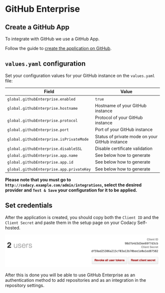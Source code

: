 # GitHub Enterprise

## Create a GitHub App

To integrate with GitHub we use a GitHub App.

Follow the guide to [create the application on GitHub](create-github-app.md).

## `values.yaml` configuration

Set your configuration values for your GitHub instance on the `values.yaml` file:

| Field                                    | Value                                          |
| ---------------------------------------- | ---------------------------------------------- |
| `global.githubEnterprise.enabled`        | `true`                                         |
| `global.githubEnterprise.hostname`       | Hostname of your GitHub instance               |
| `global.githubEnterprise.protocol`       | Protocol of your GitHub instance               |
| `global.githubEnterprise.port`           | Port of your GitHub instance                   |
| `global.githubEnterprise.isPrivateMode`  | Status of private mode on your GitHub instance |
| `global.githubEnterprise.disableSSL`     | Disable certificate validation                 |
| `global.githubEnterprise.app.name`       | See below how to generate                      |
| `global.githubEnterprise.app.id`         | See below how to generate                      |
| `global.githubEnterprise.app.privateKey` | See below how to generate                      |

**Please note that you must go to `http://codacy.example.com/admin/integrations`, select the desired provider and `Test & Save` your configuration for it to be applied.**

## Set credentials

After the application is created, you should copy both the `Client ID` and the `Client Secret` and paste them in the setup page on your Codacy Self-hosted.

![GitHub Application](./images/github-token-retrieval.png)

After this is done you will be able to use GitHub Enterprise as an authentication method to add repositories and as an integration in the repository settings.
